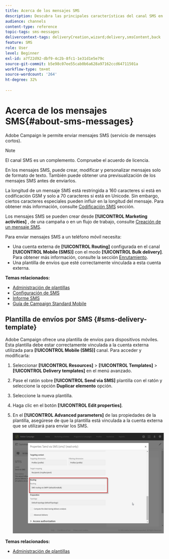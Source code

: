 ```yaml
---
title: Acerca de los mensajes SMS
description: Descubra las principales características del canal SMS en Adobe Campaign.
audience: channels
content-type: reference
topic-tags: sms-messages
delivercontext-tags: deliveryCreation,wizard;delivery,smsContent,back
feature: SMS
role: User
level: Beginner
exl-id: a7f22d92-dbf9-4c2b-8fc1-1e31d1e5e79c
source-git-commit: b5e98c07ee55cab0b6a628a97162ccd64711501a
workflow-type: tm+mt
source-wordcount: '264'
ht-degree: 32%

---
```


# Acerca de los mensajes SMS{#about-sms-messages}

Adobe Campaign le permite enviar mensajes SMS (servicio de mensajes cortos).

>[!NOTE]
>
>El canal SMS es un complemento. Compruebe el acuerdo de licencia.

En los mensajes SMS, puede crear, modificar y personalizar mensajes solo de formato de texto. También puede obtener una previsualización de los mensajes SMS antes de enviarlos.

La longitud de un mensaje SMS está restringida a 160 caracteres si está en codificación GSM y solo a 70 caracteres si está en Unicode. Sin embargo, ciertos caracteres especiales pueden influir en la longitud del mensaje. Para obtener más información, consulte [Codificación SMS](../../administration/using/configuring-sms-channel.md#sms-encoding--length-and-transliteration) sección.

Los mensajes SMS se pueden crear desde **[!UICONTROL Marketing activities]** , de una campaña o en un flujo de trabajo, consulte [Creación de un mensaje SMS](../../channels/using/creating-an-sms-message.md).

Para enviar mensajes SMS a un teléfono móvil necesita:

* Una cuenta externa de **[!UICONTROL Routing]** configurada en el canal **[!UICONTROL Mobile (SMS)]** con el modo **[!UICONTROL Bulk delivery]**. Para obtener más información, consulte la sección [Enrutamiento](../../administration/using/configuring-sms-channel.md#defining-an-sms-routing).
* Una plantilla de envíos que esté correctamente vinculada a esta cuenta externa.

**Temas relacionados:**

* [Administración de plantillas](../../start/using/marketing-activity-templates.md)
* [Configuración de SMS](../../administration/using/configuring-sms-channel.md#defining-an-sms-routing)
* [Informe SMS](../../reporting/using/sms-report.md)
* [Guía de Campaign Standard Mobile](../../channels/using/get-started-communication-channels.md)

## Plantilla de envíos por SMS {#sms-delivery-template}

Adobe Campaign ofrece una plantilla de envíos para dispositivos móviles. Esta plantilla debe estar correctamente vinculada a la cuenta externa utilizada para **[!UICONTROL Mobile (SMS)]** canal. Para acceder y modificarla:

1. Seleccionar **[!UICONTROL Resources]** > **[!UICONTROL Templates]** > **[!UICONTROL Delivery templates]** en el menú avanzado.
1. Pase el ratón sobre **[!UICONTROL Send via SMS]** plantilla con el ratón y seleccione la opción **Duplicar elemento** opción.
1. Seleccione la nueva plantilla.
1. Haga clic en el botón **[!UICONTROL Edit properties]**.
1. En el **[!UICONTROL Advanced parameters]** de las propiedades de la plantilla, asegúrese de que la plantilla está vinculada a la cuenta externa que se utilizará para enviar los SMS.

   ![](assets/sms_template.png)

**Temas relacionados:**

* [Administración de plantillas](../../start/using/marketing-activity-templates.md)
